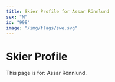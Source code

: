 ```yaml
---
title: Skier Profile for Assar Rönnlund
sex: "M"
id: "998"
image: "/img/flags/swe.svg" 
---
```


# Skier Profile

This page is for: Assar Rönnlund.
    